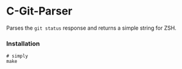 C-Git-Parser
============

Parses the `git status` response and returns a simple string for ZSH.

### Installation

```
# simply
make
```